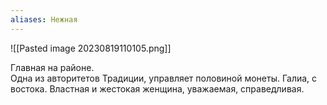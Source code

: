 ```yaml
---
aliases: Нежная
---
```

![[Pasted image 20230819110105.png]]

Главная на районе.  
Одна из авторитетов Традиции, управляет половиной монеты. Галиа, с востока. Властная и жестокая женщина, уважаемая, справедливая.
